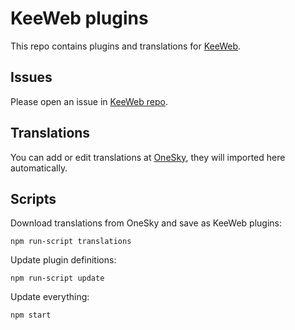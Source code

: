 # KeeWeb plugins

This repo contains plugins and translations for [KeeWeb](https://keeweb.info).

## Issues

Please open an issue in [KeeWeb repo](https://github.com/keeweb/keeweb/issues/).

## Translations

You can add or edit translations at [OneSky](http://keeweb.oneskyapp.com/), they will imported here automatically.

## Scripts

Download translations from OneSky and save as KeeWeb plugins:
```
npm run-script translations
```

Update plugin definitions:
```
npm run-script update
```

Update everything:
```
npm start
```

